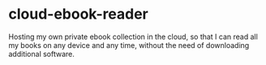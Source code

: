 # cloud-ebook-reader

Hosting my own private ebook collection in the cloud, so that I can read all my books on any device and any time, without the need of downloading additional software.
